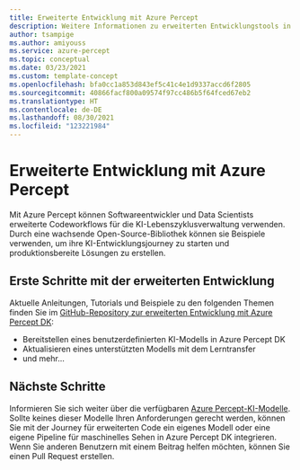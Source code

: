 ```yaml
---
title: Erweiterte Entwicklung mit Azure Percept
description: Weitere Informationen zu erweiterten Entwicklungstools in Azure Percept
author: tsampige
ms.author: amiyouss
ms.service: azure-percept
ms.topic: conceptual
ms.date: 03/23/2021
ms.custom: template-concept
ms.openlocfilehash: bfa0cc1a853d843ef5c41c4e1d9337accd6f2805
ms.sourcegitcommit: 40866facf800a09574f97cc486b5f64fced67eb2
ms.translationtype: HT
ms.contentlocale: de-DE
ms.lasthandoff: 08/30/2021
ms.locfileid: "123221984"
---
```

# <a name="advanced-development-with-azure-percept"></a>Erweiterte Entwicklung mit Azure Percept

Mit Azure Percept können Softwareentwickler und Data Scientists erweiterte Codeworkflows für die KI-Lebenszyklusverwaltung verwenden. Durch eine wachsende Open-Source-Bibliothek können sie Beispiele verwenden, um ihre KI-Entwicklungsjourney zu starten und produktionsbereite Lösungen zu erstellen.

## <a name="get-started-with-advanced-development"></a>Erste Schritte mit der erweiterten Entwicklung

Aktuelle Anleitungen, Tutorials und Beispiele zu den folgenden Themen finden Sie im [GitHub-Repository zur erweiterten Entwicklung mit Azure Percept DK](https://github.com/microsoft/azure-percept-advanced-development):

- Bereitstellen eines benutzerdefinierten KI-Modells in Azure Percept DK
- Aktualisieren eines unterstützten Modells mit dem Lerntransfer
- und mehr...

## <a name="next-steps"></a>Nächste Schritte

Informieren Sie sich weiter über die verfügbaren [Azure Percept-KI-Modelle](./overview-ai-models.md). Sollte keines dieser Modelle Ihren Anforderungen gerecht werden, können Sie mit der Journey für erweiterten Code ein eigenes Modell oder eine eigene Pipeline für maschinelles Sehen in Azure Percept DK integrieren. Wenn Sie anderen Benutzern mit einem Beitrag helfen möchten, können Sie einen Pull Request erstellen.